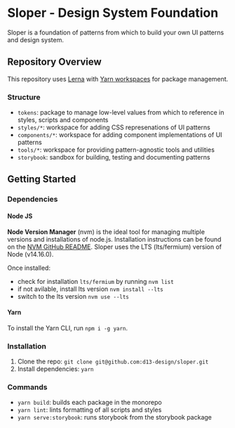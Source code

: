 # Sloper - Design System Foundation

Sloper is a foundation of patterns from which to build your own UI patterns and design system.

## Repository Overview

This repository uses [Lerna](https://lerna.js.org/) with [Yarn workspaces](https://classic.yarnpkg.com/en/docs/workspaces/) for package management.

### Structure

- `tokens`: package to manage low-level values from which to reference in styles, scripts and components
- `styles/*`: workspace for adding CSS represenations of UI patterns
- `components/*`: workspace for adding component implementations of UI patterns
- `tools/*`: workspace for providing pattern-agnostic tools and utilities
- `storybook`: sandbox for building, testing and documenting patterns 

## Getting Started

### Dependencies

#### Node JS

**Node Version Manager** (nvm) is the ideal tool for managing multiple versions and installations of node.js. Installation instructions can be found on the [NVM GitHub README](https://github.com/nvm-sh/nvm#installing-and-updating). Sloper uses the LTS (lts/fermium) version of Node (v14.16.0).

Once installed:
- check for installation `lts/fermium` by running `nvm list`
- if not avilable, install lts version `nvm install --lts`
- switch to the lts version `nvm use --lts`

#### Yarn

To install the Yarn CLI, run `npm i -g yarn`.

### Installation

1. Clone the repo: `git clone git@github.com:d13-design/sloper.git`
2. Install dependencies: `yarn`

### Commands 
- `yarn build`: builds each package in the monorepo
- `yarn lint`: lints formatting of all scripts and styles
- `yarn serve:storybook`: runs storybook from the storybook package
